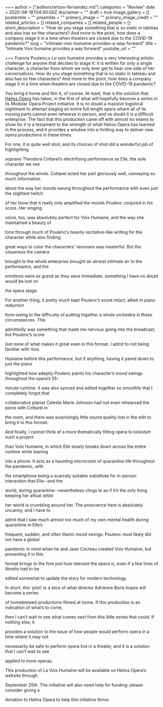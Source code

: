 +++
author = ["authors/arturo-fernandez.md"]
categories = "Review"
date = 2020-08-18T04:00:00Z
disclaimer = ""
draft = true
image_gallery = []
postamble = ""
preamble = ""
primary_image = ""
primary_image_credit = ""
related_articles = []
related_companies = []
related_people = []
short_description = "How do you stage something that is so static in tableau and also has so few characters? And more to the point, how does a company stage it in a time when theaters are closed due to the COVID-19 pandemic?"
slug = "intimate-voix-humaine-provides-a-way-forward"
title = "Intimate Voix humaine provides a way forward"
youtube_url = ""

+++
Francis Poulenc;s _La voix humaine_ provides a very interesting artistic challenge for anyone that decides to stage it: it is written for only a single character, a character from whom we only ever get to hear one side of her conversations. How do you stage something that is so static in tableau and also has so few characters? And more to the point, how does a company stage it in a time when theaters are closed due to the COVID-19 pandemic?

You bring it home and film it, of course. At least, that is the solution that [Helios Opera](https://heliosopera.com/mop/lvh/) has taken, in the first of what will hopefully become a series in its Modular Opera Project initiative. It is no doubt a massive logistical nightmare to attempt staging an entire full length opera where all of its moving parts cannot even rehearse in person, and no doubt it is a difficult enterprise. The fact that this production came off with almost no seams to show for it is a testament to the strength of what Helios Opera has learned in the process, and it provides a window into a thrilling way to deliver new opera productions in these times.

For one, it is quite well shot, and its choices of shot did a wonderful job of highlighting

soprano Theodora Cottarel’s electrifying performance as Elle, the sole character we see

throughout the whole. Cottarel acted her part gloriously well, conveying so much information

about the way her moods swung throughout the performance with even just the slightest twitch

of her brow that it really only amplified the moods Poulenc conjured in his score. Her singing

voice, too, was absolutely perfect for Voix Humaine, and the way she maintained a beauty of

tone through much of Poulenc’s heavily recitative-like writing for the character while also finding

great ways to color the characters’ neuroses was masterful. But the closeness the camera

brought to the whole enterprise brought an almost intimate air to the performance, and the

emotions were as grand as they were immediate, something I have no doubt would be lost on

the opera stage.

For another thing, it pretty much kept Poulenc’s score intact, albeit in piano reduction

form owing to the difficulty of putting together a whole orchestra in these circumstances. This

admittedly was something that made me nervous going into the broadcast, but Poulenc’s score

lost none of what makes it great even in this format. I admit to not being familiar with Voix

Humaine before this performance, but if anything, having it pared down to just the piano

highlighted how adeptly Poulenc paints his character’s mood swings throughout the opera’s 55-

minute runtime. It was also synced and edited together so smoothly that I completely forgot that

collaborative pianist Celeste Marie Johnson had not even rehearsed the piece with Cottarel in

the room, and there was surprisingly little sound quality lost in the edit to bring it to this format.

And finally, I cannot think of a more thematically fitting opera to kickstart such a project

than Voix Humaine, in which Elle slowly breaks down across the entire runtime while leaning

into a phone. It acts as a haunting microcosm of quarantine life throughout the pandemic, with

the smartphone being a scarcely suitable substitute for in-person interaction that Elle--and the

world, during quarantine--nevertheless clings to as if it’s the only thing keeping her afloat while

her world is crumbling around her. The prescience here is absolutely uncanny, and I have to

admit that I saw much almost too much of my own mental health during quarantine in Elle’s

frequent, sudden, and often titanic mood swings. Poulenc most likely did not have a global

pandemic in mind when he and Jean Cocteau created Voix Humaine, but presenting it in this

format brings to the fore just how relevant the opera is, even if a few lines of libretto had to be

edited somewhat to update the story for modern technology.

In short, this ‘pilot’ is a slice of what director Adrienne Boris hopes will become a series

of homebrewed productions filmed at home. If this production is an indication of what’s to come,

then I can’t wait to see what comes next from this little series that could. If nothing else, it

provides a solution to the issue of how people would perform opera in a time where it may not

necessarily be safe to perform opera live in a theater, and it is a solution that I can’t wait to see

applied to more operas.

This production of La Voix Humaine will be available on Helios Opera’s website through

September 25th. The initiative will also need help for funding: please consider giving a

donation to Helios Opera to help this initiative thrive.